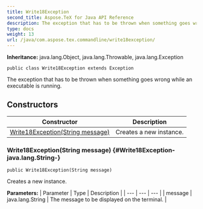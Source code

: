 ```yaml
---
title: Write18Exception
second_title: Aspose.TeX for Java API Reference
description: The exception that has to be thrown when something goes wrong while an executable is running.
type: docs
weight: 13
url: /java/com.aspose.tex.commandline/write18exception/
---
```

**Inheritance:**
java.lang.Object, java.lang.Throwable, java.lang.Exception
```
public class Write18Exception extends Exception
```

The exception that has to be thrown when something goes wrong while an executable is running.
## Constructors

| Constructor | Description |
| --- | --- |
| [Write18Exception(String message)](#Write18Exception-java.lang.String-) | Creates a new instance. |
### Write18Exception(String message) {#Write18Exception-java.lang.String-}
```
public Write18Exception(String message)
```


Creates a new instance.

**Parameters:**
| Parameter | Type | Description |
| --- | --- | --- |
| message | java.lang.String | The message to be displayed on the terminal. |

